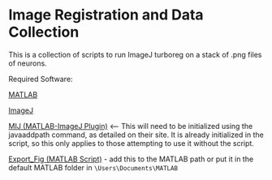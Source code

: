 # Image Registration and Data Collection

This is a collection of scripts to run ImageJ turboreg on a stack of .png files of neurons.

Required Software:

[MATLAB](http://www.mathworks.com/products/matlab/)

[ImageJ](https://imagej.nih.gov/ij/download.html)

[MIJ (MATLAB-ImageJ Plugin)](http://bigwww.epfl.ch/sage/soft/mij/) <-- This will need to be initialized using the javaaddpath command, as detailed on their site.
It is already initialized in the script, so this only applies to those attempting to use it without the script.

[Export_Fig (MATLAB Script)](https://www.mathworks.com/matlabcentral/fileexchange/23629-export-fig) - add this to the MATLAB path or put it in the default MATLAB folder in `\Users\Documents\MATLAB`


